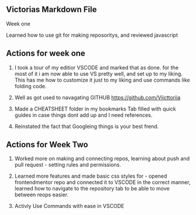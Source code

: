 ## Victorias Markdown File

Week one

Learned how to use git for making reposoritys, and reviewed javascript

## Actions for week one 
1. I took a tour of my editior VSCODE and marked that as done. for the most of it i am now able to use VS pretty well, and set up to my liking. This has me how to customize it just to my liking and use commands like folding code. 

2. Well as got used to navagating GITHUB 
https://github.com/Viicttoriia

3. Made a CHEATSHEET folder in my bookmarks Tab filled with quick guides in case things dont add up and I need references.

4. Reinstated the fact that Googleing things is your best frend. 

## Actions for Week Two
1. Worked more on making and connecting repos, learning about push and pull request - setting rules and permissions. 

2. Learned more features and made basic css styles for - opened frontendmentor repo and connected it to VSCODE in the correct manner, learned how to navigate to the repository tab to be able to move between reops easier. 

3. Activly Use Commands with ease in VSCODE 










